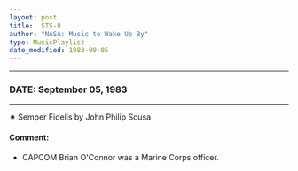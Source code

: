```yaml
---
layout: post
title:  STS-8
author: "NASA: Music to Wake Up By"
type: MusicPlaylist
date_modified: 1983-09-05
---
```


----
### DATE: September 05, 1983
----
✷ Semper Fidelis by John Philip Sousa

#### Comment:
* CAPCOM Brian O'Connor was a Marine Corps officer.
